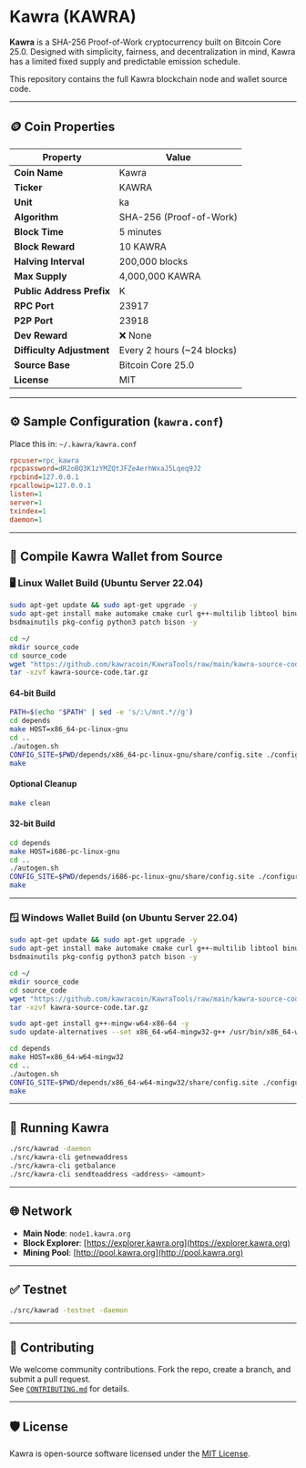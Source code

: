 # Kawra (KAWRA)

**Kawra** is a SHA-256 Proof-of-Work cryptocurrency built on Bitcoin Core 25.0. Designed with simplicity, fairness, and decentralization in mind, Kawra has a limited fixed supply and predictable emission schedule.

This repository contains the full Kawra blockchain node and wallet source code.

---

## 🪙 Coin Properties

| Property                  | Value                       |
|---------------------------|-----------------------------|
| **Coin Name**             | Kawra                       |
| **Ticker**                | KAWRA                       |
| **Unit**                  | ka                          |
| **Algorithm**             | SHA-256 (Proof-of-Work)     |
| **Block Time**            | 5 minutes                   |
| **Block Reward**          | 10 KAWRA                    |
| **Halving Interval**      | 200,000 blocks              |
| **Max Supply**            | 4,000,000 KAWRA             |
| **Public Address Prefix** | K                           |
| **RPC Port**              | 23917                       |
| **P2P Port**              | 23918                       |
| **Dev Reward**            | ❌ None                     |
| **Difficulty Adjustment** | Every 2 hours (~24 blocks)  |
| **Source Base**           | Bitcoin Core 25.0           |
| **License**               | MIT                         |

---

## ⚙️ Sample Configuration (`kawra.conf`)

Place this in: `~/.kawra/kawra.conf`

```ini
rpcuser=rpc_kawra
rpcpassword=dR2oBQ3K1zYMZQtJFZeAerhWxaJ5Lqeq9J2
rpcbind=127.0.0.1
rpcallowip=127.0.0.1
listen=1
server=1
txindex=1
daemon=1
```

---

## 🧱 Compile Kawra Wallet from Source

### 🖥️ Linux Wallet Build (Ubuntu Server 22.04)

```bash
sudo apt-get update && sudo apt-get upgrade -y
sudo apt-get install make automake cmake curl g++-multilib libtool binutils-gold \
bsdmainutils pkg-config python3 patch bison -y

cd ~/
mkdir source_code
cd source_code
wget "https://github.com/kawracoin/KawraTools/raw/main/kawra-source-code.tar.gz" -O kawra-source-code.tar.gz
tar -xzvf kawra-source-code.tar.gz
```

#### 64-bit Build
```bash
PATH=$(echo "$PATH" | sed -e 's/:\/mnt.*//g')
cd depends
make HOST=x86_64-pc-linux-gnu
cd ..
./autogen.sh
CONFIG_SITE=$PWD/depends/x86_64-pc-linux-gnu/share/config.site ./configure --prefix=/
make
```

#### Optional Cleanup
```bash
make clean
```

#### 32-bit Build
```bash
cd depends
make HOST=i686-pc-linux-gnu
cd ..
./autogen.sh
CONFIG_SITE=$PWD/depends/i686-pc-linux-gnu/share/config.site ./configure --prefix=/
make
```

---

### 🪟 Windows Wallet Build (on Ubuntu Server 22.04)

```bash
sudo apt-get update && sudo apt-get upgrade -y
sudo apt-get install make automake cmake curl g++-multilib libtool binutils-gold \
bsdmainutils pkg-config python3 patch bison -y

cd ~/
mkdir source_code
cd source_code
wget "https://github.com/kawracoin/KawraTools/raw/main/kawra-source-code.tar.gz" -O kawra-source-code.tar.gz
tar -xzvf kawra-source-code.tar.gz

sudo apt-get install g++-mingw-w64-x86-64 -y
sudo update-alternatives --set x86_64-w64-mingw32-g++ /usr/bin/x86_64-w64-mingw32-g++-posix

cd depends
make HOST=x86_64-w64-mingw32
cd ..
./autogen.sh
CONFIG_SITE=$PWD/depends/x86_64-w64-mingw32/share/config.site ./configure --prefix=/
make
```

---

## 🚀 Running Kawra

```bash
./src/kawrad -daemon
./src/kawra-cli getnewaddress
./src/kawra-cli getbalance
./src/kawra-cli sendtoaddress <address> <amount>
```

---

## 🌐 Network

- **Main Node**: `node1.kawra.org`
- **Block Explorer**: [https://explorer.kawra.org](https://explorer.kawra.org)
- **Mining Pool**: [http://pool.kawra.org](http://pool.kawra.org)

---

## ✅ Testnet

```bash
./src/kawrad -testnet -daemon
```

---

## 🤝 Contributing

We welcome community contributions. Fork the repo, create a branch, and submit a pull request.  
See [`CONTRIBUTING.md`](CONTRIBUTING.md) for details.

---

## 🛡️ License

Kawra is open-source software licensed under the [MIT License](COPYING).
